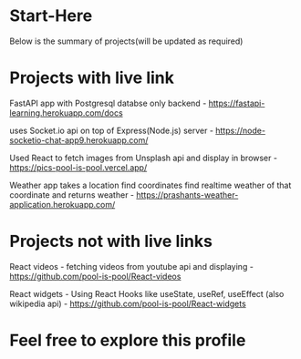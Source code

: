 # Start-Here

Below is the summary of projects(will be updated as required)

# Projects with live link

FastAPI app with Postgresql databse only backend -  https://fastapi-learning.herokuapp.com/docs

uses Socket.io api on top of Express(Node.js) server - https://node-socketio-chat-app9.herokuapp.com/

Used React to fetch images from Unsplash api and display in browser - https://pics-pool-is-pool.vercel.app/

Weather app takes a location find coordinates find realtime weather of that coordinate and returns weather -  https://prashants-weather-application.herokuapp.com/


# Projects not with live links

React videos - fetching videos from youtube api and displaying - https://github.com/pool-is-pool/React-videos

React widgets - Using React Hooks like useState, useRef, useEffect (also wikipedia api) - https://github.com/pool-is-pool/React-widgets


# Feel free to explore this profile 
